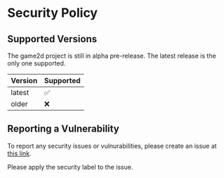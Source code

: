 # Security Policy

## Supported Versions

The game2d project is still in alpha pre-release. The latest release is the only one supported.

| Version | Supported          |
| ------- | ------------------ |
| latest  | :white_check_mark: |
| older   | :x:                |

## Reporting a Vulnerability

To report any security issues or vulnurabilities, please create an issue at [this link](https://github.com/dhaifley/game2d/issues).

Please apply the security label to the issue.
